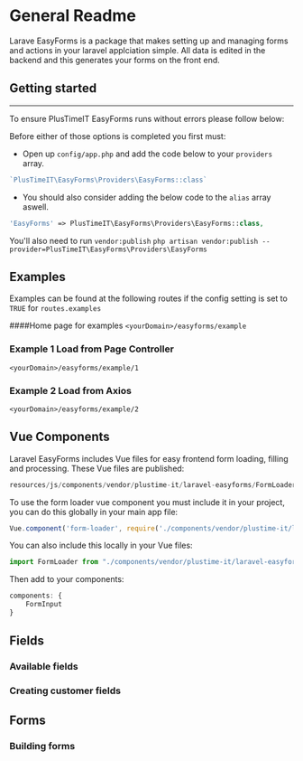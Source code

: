 # General Readme

Larave EasyForms is a package that makes setting up and managing forms and actions in your laravel applciation simple. All data is edited in the backend and this generates your forms on the front end. 

## Getting started
---
To ensure PlusTimeIT EasyForms runs without errors please follow below: 

Before either of those options is completed you first must:
- Open up `config/app.php` and add the code below to your `providers` array. 
```php
`PlusTimeIT\EasyForms\Providers\EasyForms::class`
```
- You should also consider adding the below code to the `alias` array aswell.
```php
'EasyForms' => PlusTimeIT\EasyForms\Providers\EasyForms::class,
```


You'll also need to run `vendor:publish`
`php artisan vendor:publish --provider=PlusTimeIT\EasyForms\Providers\EasyForms`



## Examples

Examples can be found at the following routes if the config setting is set to `TRUE` for `routes.examples`

####Home page for examples
`<yourDomain>/easyforms/example`

### Example 1 Load from Page Controller
`<yourDomain>/easyforms/example/1`

### Example 2 Load from Axios
`<yourDomain>/easyforms/example/2`

## Vue Components

Laravel EasyForms includes Vue files for easy frontend form loading, filling and processing.
These Vue files are published:
```javascript
resources/js/components/vendor/plustime-it/laravel-easyforms/FormLoader.vue
```

To use the form loader vue component you must include it in your project, you can do this globally in your main app file:
```javascript
Vue.component('form-loader', require('./components/vendor/plustime-it/laravel-easyforms/FormLoader.vue').default );
```

You can also include this locally in your Vue files:
```javascript
import FormLoader from "./components/vendor/plustime-it/laravel-easyforms/FormLoader.vue"
```

Then add to your components:
```javascript
components: {
    FormInput
}
```



## Fields

### Available fields

### Creating customer fields

## Forms

### Building forms


